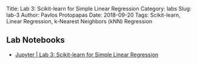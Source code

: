 Title: Lab 3: Scikit-learn for Simple Linear Regression
Category: labs
Slug: lab-3
Author: Pavlos Protopapas
Date: 2018-09-20
Tags: Scikit-learn, Linear Regression, k-Nearest Neighbors (kNN) Regression

## Lab Notebooks

- [Jupyter | Lab 3: Scikit-learn for Simple Linear Regression]({filename}notebook/lab3_SLR_KNN.ipynb)